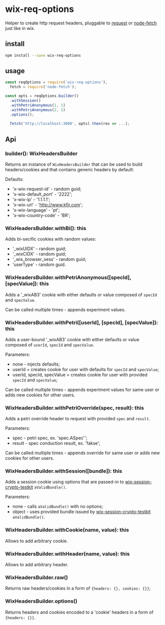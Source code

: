 # wix-req-options

Helper to create http request headers, pluggable to [request](https://www.npmjs.com/package/request) or [node-fetch](https://www.npmjs.com/package/node-fetch) just like in wix.

## install

```bash
npm install --save wix-req-options
```

## usage

```js
const reqOptions = require('wix-req-options'),
  fetch = require('node-fetch');

const opts = reqOptions.builder()
  .withSession()
  .withPetriAnonymous(1, 1)
  .withPetriAnonymous(2, 1)
  .options();
  
  fetch('http://localhost:3000', opts).then(res => ...);
```

## Api

### builder(): WixHeadersBuilder
Returns an instance of `WixHeadersBuilder` that can be used to build headers/cookies and that contains generic headers by default:

Defaults:
 - 'x-wix-request-id' - random guid;
 - 'x-wix-default_port' - '2222';
 - 'x-wix-ip' - '1.1.1.1';
 - 'x-wix-url' - 'http://www.kfir.com';
 - 'x-wix-language' - 'pt';
 - 'x-wix-country-code' - 'BR';

### WixHeadersBuilder.withBi(): this
Adds bi-secific cookies with random values:
 - '_wixUIDX' - random guid;
 - '_wixCIDX' - random guid;
 - '_wix_browser_sess' - random guid;
 - 'userType' - random guid.

### WixHeadersBuilder.withPetriAnonymous([specId], [specValue]): this
Adds a '_wixAB3' cookie with either defaults or value composed of `specId` and `specValue`.

Can be called multiple times - appends experiment values.

### WixHeadersBuilder.withPetri([userId], [specId], [specValue]): this
Adds a user-bound '_wixAB3' cookie with either defaults or value composed of `userId`, `specId` and `specValue`.

Parameters:
 - none - injects defaults;
 - userId = creates cookie for user with defaults for `specId` and `specValue`;
 - userId, specId, specValue = creates cookie for user with provided `specId` and `specValue`;

Can be called multiple times - appends experiment values for same user or adds new cookies for other users.

### WixHeadersBuilder.withPetriOverride(spec, result): this
Adds a petri override header to request with provided `spec` and `result`.

Parameters:
 - spec - petri spec, ex. 'spec.ASpec'';
 - result - spec conduction result, ex. 'fakse';

Can be called multiple times - appends override for same user or adds new cookies for other users.

### WixHeadersBuilder.withSession([bundle]): this
Adds a session cookie using options that are passed-in to [wix-session-crypto-testkit](../../security/wix-session-crypto-testkit) `aValidBundle()`.

Parameters:
 - none - calls `aValidBundle()` with no options;
 - object - uses provided bundle issued by [wix-session-crypto-testkit](../../security/wix-session-crypto-testkit) `aValidBundle()`.
 
### WixHeadersBuilder.withCookie(name, value): this
Allows to add arbitrary cookie.
 
### WixHeadersBuilder.withHeader(name, value): this
Allows to add arbitrary header.
 
### WixHeadersBuilder.raw()
Returns raw headers/cookies in a form of `{headers: {}, cookies: {}}`;

### WixHeadersBuilder.options()
Returns headers and cookies encoded to a 'cookie' headers in a form of `{headers: {}}`.
